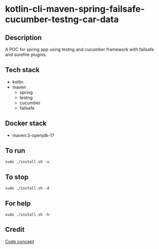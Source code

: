 # kotlin-cli-maven-spring-failsafe-cucumber-testng-car-data

## Description
A POC for spring app using testng
and cucumber framework with failsafe
and surefire plugins.

## Tech stack
- kotlin
- maven
  - spring
  - testng
  - cucumber
  - failsafe

## Docker stack
- maven:3-openjdk-17

## To run
`sudo ./install.sh -u`

## To stop
`sudo ./install.sh -d`

## For help
`sudo ./install.sh -h`

## Credit
[Code concept](https://github.com/eugenp/tutorials/tree/master/testing-modules/testng)

